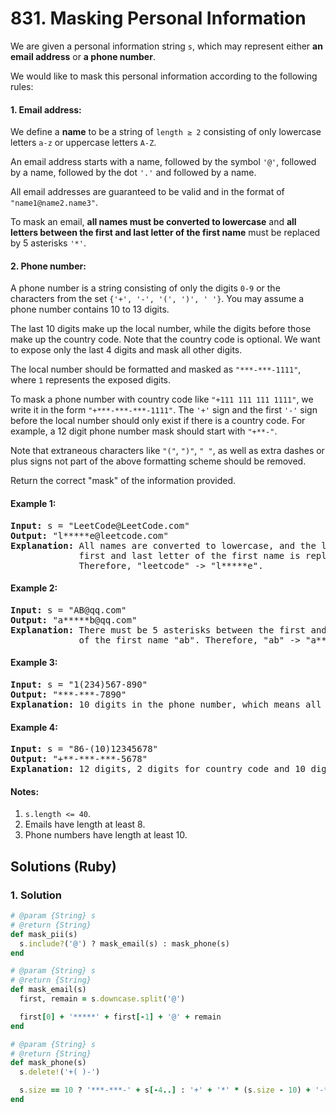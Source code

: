 # 831. Masking Personal Information
We are given a personal information string `s`, which may represent either **an email address** or **a phone number**.

We would like to mask this personal information according to the following rules:

#### 1. Email address:

We define a **name** to be a string of `length ≥ 2` consisting of only lowercase letters `a-z` or uppercase letters `A-Z`.

An email address starts with a name, followed by the symbol `'@'`, followed by a name, followed by the dot `'.'` and followed by a name.

All email addresses are guaranteed to be valid and in the format of `"name1@name2.name3"`.

To mask an email, **all names must be converted to lowercase** and **all letters between the first and last letter of the first name** must be replaced by 5 asterisks `'*'`.

#### 2. Phone number:

A phone number is a string consisting of only the digits `0-9` or the characters from the set `{'+', '-', '(', ')', ' '}`. You may assume a phone number contains 10 to 13 digits.

The last 10 digits make up the local number, while the digits before those make up the country code. Note that the country code is optional. We want to expose only the last 4 digits and mask all other digits.

The local number should be formatted and masked as `"***-***-1111"`, where `1` represents the exposed digits.

To mask a phone number with country code like `"+111 111 111 1111"`, we write it in the form `"+***-***-***-1111"`.  The `'+'` sign and the first `'-'` sign before the local number should only exist if there is a country code.  For example, a 12 digit phone number mask should start with `"+**-"`.

Note that extraneous characters like `"("`, `")"`, `" "`, as well as extra dashes or plus signs not part of the above formatting scheme should be removed.

Return the correct "mask" of the information provided.

#### Example 1:
<pre>
<strong>Input:</strong> s = "LeetCode@LeetCode.com"
<strong>Output:</strong> "l*****e@leetcode.com"
<strong>Explanation:</strong> All names are converted to lowercase, and the letters between the
             first and last letter of the first name is replaced by 5 asterisks.
             Therefore, "leetcode" -> "l*****e".
</pre>

#### Example 2:
<pre>
<strong>Input:</strong> s = "AB@qq.com"
<strong>Output:</strong> "a*****b@qq.com"
<strong>Explanation:</strong> There must be 5 asterisks between the first and last letter
             of the first name "ab". Therefore, "ab" -> "a*****b".
</pre>

#### Example 3:
<pre>
<strong>Input:</strong> s = "1(234)567-890"
<strong>Output:</strong> "***-***-7890"
<strong>Explanation:</strong> 10 digits in the phone number, which means all digits make up the local number.
</pre>

#### Example 4:
<pre>
<strong>Input:</strong> s = "86-(10)12345678"
<strong>Output:</strong> "+**-***-***-5678"
<strong>Explanation:</strong> 12 digits, 2 digits for country code and 10 digits for local number.
</pre>

#### Notes:
1. `s.length <= 40`.
2. Emails have length at least 8.
3. Phone numbers have length at least 10.

## Solutions (Ruby)

### 1. Solution
```Ruby
# @param {String} s
# @return {String}
def mask_pii(s)
  s.include?('@') ? mask_email(s) : mask_phone(s)
end

# @param {String} s
# @return {String}
def mask_email(s)
  first, remain = s.downcase.split('@')

  first[0] + '*****' + first[-1] + '@' + remain
end

# @param {String} s
# @return {String}
def mask_phone(s)
  s.delete!('+( )-')

  s.size == 10 ? '***-***-' + s[-4..] : '+' + '*' * (s.size - 10) + '-***-***-' + s[-4..]
end
```
